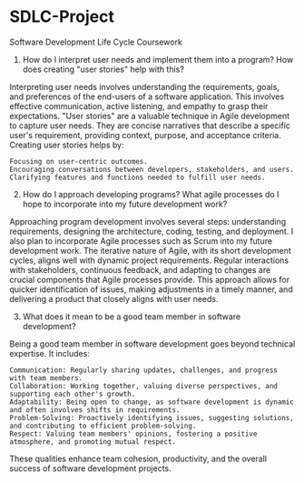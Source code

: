 # SDLC-Project
Software Development Life Cycle Coursework
1. How do I interpret user needs and implement them into a program? How does creating "user stories" help with this?

Interpreting user needs involves understanding the requirements, goals, and preferences of the end-users of a software application. This involves effective communication, active listening, and empathy to grasp their expectations. "User stories" are a valuable technique in Agile development to capture user needs. They are concise narratives that describe a specific user's requirement, providing context, purpose, and acceptance criteria. Creating user stories helps by:

    Focusing on user-centric outcomes.
    Encouraging conversations between developers, stakeholders, and users.
    Clarifying features and functions needed to fulfill user needs.

2. How do I approach developing programs? What agile processes do I hope to incorporate into my future development work?

Approaching program development involves several steps: understanding requirements, designing the architecture, coding, testing, and deployment. I also plan to incorporate Agile processes such as Scrum into my future development work. The iterative nature of Agile, with its short development cycles, aligns well with dynamic project requirements. Regular interactions with stakeholders, continuous feedback, and adapting to changes are crucial components that Agile processes provide. This approach allows for quicker identification of issues, making adjustments in a timely manner, and delivering a product that closely aligns with user needs.

3. What does it mean to be a good team member in software development?

Being a good team member in software development goes beyond technical expertise. It includes:

    Communication: Regularly sharing updates, challenges, and progress with team members.
    Collaboration: Working together, valuing diverse perspectives, and supporting each other's growth.
    Adaptability: Being open to change, as software development is dynamic and often involves shifts in requirements.
    Problem-Solving: Proactively identifying issues, suggesting solutions, and contributing to efficient problem-solving.
    Respect: Valuing team members' opinions, fostering a positive atmosphere, and promoting mutual respect.

These qualities enhance team cohesion, productivity, and the overall success of software development projects.

